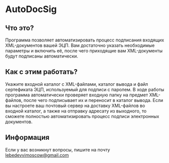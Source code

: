 # AutoDocSig
## Что это?
Программа позволяет автоматизировать процесс подписания входящих XML-документов вашей ЭЦП. Вам достаточно указать необходимые параметры и включить её, 
после чего приходящие вам XML-документы будут подписаны автоматически. 
## Как с этим работать?
Укажите входной каталог с XML-файлами, каталог вывода и файл сертефиката ЭЦП, используемый для подписи с паролем.
В ходе работы программа автоматически проверяет входную папку на предмет XML-файлов, после чего подписывает их и переносит в каталог вывода.
Если вы настроете ваш почтовый сервер на доставку XML-файлов во входной каталог, а также на отправку адресату из выходного, то сможете полностью автоматизировать процесс 
подписи электронных документов.
## Информация
Если у вас возникнут вопросы, пишите на почту lebedevvimoscow@gmail.com
